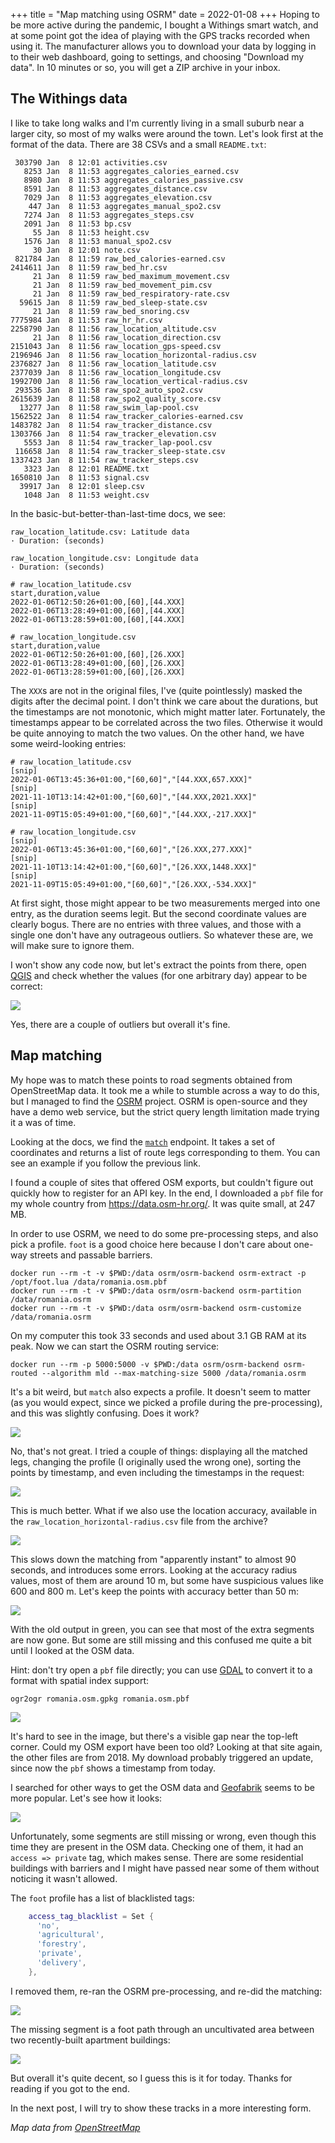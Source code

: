 +++
title = "Map matching using OSRM"
date = 2022-01-08
+++
Hoping to be more active during the pandemic, I bought a Withings smart watch, and at some point got the idea of playing with the GPS tracks recorded when using it.
The manufacturer allows you to download your data by logging in to their web dashboard, going to settings, and choosing "Download my data".
In 10 minutes or so, you will get a ZIP archive in your inbox.

## The Withings data

I like to take long walks and I'm currently living in a small suburb near a larger city, so most of my walks were around the town.
Let's look first at the format of the data.
There are 38 CSVs and a small `README.txt`:

```
 303790 Jan  8 12:01 activities.csv
   8253 Jan  8 11:53 aggregates_calories_earned.csv
   8980 Jan  8 11:53 aggregates_calories_passive.csv
   8591 Jan  8 11:53 aggregates_distance.csv
   7029 Jan  8 11:53 aggregates_elevation.csv
    447 Jan  8 11:53 aggregates_manual_spo2.csv
   7274 Jan  8 11:53 aggregates_steps.csv
   2091 Jan  8 11:53 bp.csv
     55 Jan  8 11:53 height.csv
   1576 Jan  8 11:53 manual_spo2.csv
     30 Jan  8 12:01 note.csv
 821784 Jan  8 11:59 raw_bed_calories-earned.csv
2414611 Jan  8 11:59 raw_bed_hr.csv
     21 Jan  8 11:59 raw_bed_maximum_movement.csv
     21 Jan  8 11:59 raw_bed_movement_pim.csv
     21 Jan  8 11:59 raw_bed_respiratory-rate.csv
  59615 Jan  8 11:59 raw_bed_sleep-state.csv
     21 Jan  8 11:59 raw_bed_snoring.csv
7775984 Jan  8 11:53 raw_hr_hr.csv
2258790 Jan  8 11:56 raw_location_altitude.csv
     21 Jan  8 11:56 raw_location_direction.csv
2151043 Jan  8 11:56 raw_location_gps-speed.csv
2196946 Jan  8 11:56 raw_location_horizontal-radius.csv
2376827 Jan  8 11:56 raw_location_latitude.csv
2377039 Jan  8 11:56 raw_location_longitude.csv
1992700 Jan  8 11:56 raw_location_vertical-radius.csv
 293536 Jan  8 11:58 raw_spo2_auto_spo2.csv
2615639 Jan  8 11:58 raw_spo2_quality_score.csv
  13277 Jan  8 11:58 raw_swim_lap-pool.csv
1562522 Jan  8 11:54 raw_tracker_calories-earned.csv
1483782 Jan  8 11:54 raw_tracker_distance.csv
1303766 Jan  8 11:54 raw_tracker_elevation.csv
   5553 Jan  8 11:54 raw_tracker_lap-pool.csv
 116658 Jan  8 11:54 raw_tracker_sleep-state.csv
1337423 Jan  8 11:54 raw_tracker_steps.csv
   3323 Jan  8 12:01 README.txt
1650810 Jan  8 11:53 signal.csv
  39917 Jan  8 12:01 sleep.csv
   1048 Jan  8 11:53 weight.csv
```

In the basic-but-better-than-last-time docs, we see:

```
raw_location_latitude.csv: Latitude data
· Duration: (seconds)

raw_location_longitude.csv: Longitude data
· Duration: (seconds)
```

```
# raw_location_latitude.csv
start,duration,value
2022-01-06T12:50:26+01:00,[60],[44.XXX]
2022-01-06T13:28:49+01:00,[60],[44.XXX]
2022-01-06T13:28:59+01:00,[60],[44.XXX]

# raw_location_longitude.csv
start,duration,value
2022-01-06T12:50:26+01:00,[60],[26.XXX]
2022-01-06T13:28:49+01:00,[60],[26.XXX]
2022-01-06T13:28:59+01:00,[60],[26.XXX]
```

The `XXX`s are not in the original files, I've (quite pointlessly) masked the digits after the decimal point.
I don't think we care about the durations, but the timestamps are not monotonic, which might matter later.
Fortunately, the timestamps appear to be correlated across the two files.
Otherwise it would be quite annoying to match the two values.
On the other hand, we have some weird-looking entries:

```
# raw_location_latitude.csv
[snip]
2022-01-06T13:45:36+01:00,"[60,60]","[44.XXX,657.XXX]"
[snip]
2021-11-10T13:14:42+01:00,"[60,60]","[44.XXX,2021.XXX]"
[snip]
2021-11-09T15:05:49+01:00,"[60,60]","[44.XXX,-217.XXX]"

# raw_location_longitude.csv
[snip]
2022-01-06T13:45:36+01:00,"[60,60]","[26.XXX,277.XXX]"
[snip]
2021-11-10T13:14:42+01:00,"[60,60]","[26.XXX,1448.XXX]"
[snip]
2021-11-09T15:05:49+01:00,"[60,60]","[26.XXX,-534.XXX]"
```

At first sight, those might appear to be two measurements merged into one entry, as the duration seems legit.
But the second coordinate values are clearly bogus.
There are no entries with three values, and those with a single one don't have any outrageous outliers.
So whatever these are, we will make sure to ignore them.

I won't show any code now, but let's extract the points from there, open [QGIS](https://qgis.org/) and check whether the values (for one arbitrary day) appear to be correct:

<a href="/assets/gps-points.webp" target="_blank"><img src="/assets/gps-points.webp"></a>

Yes, there are a couple of outliers but overall it's fine.

## Map matching

My hope was to match these points to road segments obtained from OpenStreetMap data.
It took me a while to stumble across a way to do this, but I managed to find the [OSRM](http://project-osrm.org/) project.
OSRM is open-source and they have a demo web service, but the strict query length limitation made trying it a was of time.

Looking at the docs, we find the [`match`](http://project-osrm.org/docs/v5.24.0/api/#match-service) endpoint.
It takes a set of coordinates and returns a list of route legs corresponding to them.
You can see an example if you follow the previous link.

I found a couple of sites that offered OSM exports, but couldn't figure out quickly how to register for an API key.
In the end, I downloaded a `pbf` file for my whole country from <https://data.osm-hr.org/>.
It was quite small, at 247 MB.

In order to use OSRM, we need to do some pre-processing steps, and also pick a profile.
`foot` is a good choice here because I don't care about one-way streets and passable barriers.

```
docker run --rm -t -v $PWD:/data osrm/osrm-backend osrm-extract -p /opt/foot.lua /data/romania.osm.pbf
docker run --rm -t -v $PWD:/data osrm/osrm-backend osrm-partition /data/romania.osrm
docker run --rm -t -v $PWD:/data osrm/osrm-backend osrm-customize /data/romania.osrm
```

On my computer this took 33 seconds and used about 3.1 GB RAM at its peak.
Now we can start the OSRM routing service:

```
docker run --rm -p 5000:5000 -v $PWD:/data osrm/osrm-backend osrm-routed --algorithm mld --max-matching-size 5000 /data/romania.osrm
```

It's a bit weird, but `match` also expects a profile.
It doesn't seem to matter (as you would expect, since we picked a profile during the pre-processing), and this was slightly confusing.
Does it work?

<a href="/assets/gps-tracks-bad.webp" target="_blank"><img src="/assets/gps-tracks-bad.webp"></a>

No, that's not great.
I tried a couple of things: displaying all the matched legs, changing the profile (I originally used the wrong one), sorting the points by timestamp, and even including the timestamps in the request:

<a href="/assets/gps-tracks-better.webp" target="_blank"><img src="/assets/gps-tracks-better.webp"></a>

This is much better.
What if we also use the location accuracy, available in the `raw_location_horizontal-radius.csv` file from the archive?

<a href="/assets/gps-tracks-not-better.webp" target="_blank"><img src="/assets/gps-tracks-not-better.webp"></a>

This slows down the matching from "apparently instant" to almost 90 seconds, and introduces some errors.
Looking at the accuracy radius values, most of them are around 10 m, but some have suspicious values like 600 and 800 m.
Let's keep the points with accuracy better than 50 m:

<a href="/assets/gps-tracks-better-again.webp" target="_blank"><img src="/assets/gps-tracks-better-again.webp"></a>

With the old output in green, you can see that most of the extra segments are now gone.
But some are still missing and this confused me quite a bit until I looked at the OSM data.

Hint: don't try open a `pbf` file directly; you can use [GDAL](https://gdal.org/) to convert it to a format with spatial index support:

```
ogr2ogr romania.osm.gpkg romania.osm.pbf
```

<a href="/assets/gps-tracks-osm-gaps.webp" target="_blank"><img src="/assets/gps-tracks-osm-gaps.webp"></a>

It's hard to see in the image, but there's a visible gap near the top-left corner.
Could my OSM export have been too old?
Looking at that site again, the other files are from 2018.
My download probably triggered an update, since now the `pbf` shows a timestamp from today.

I searched for other ways to get the OSM data and [Geofabrik](https://download.geofabrik.de/) seems to be more popular.
Let's see how it looks:

<a href="/assets/gps-tracks-new-osm.webp" target="_blank"><img src="/assets/gps-tracks-new-osm.webp"></a>

Unfortunately, some segments are still missing or wrong, even though this time they are present in the OSM data.
Checking one of them, it had an `access => private` tag, which makes sense.
There are some residential buildings with barriers and I might have passed near some of them without noticing it wasn't allowed.

The `foot` profile has a list of blacklisted tags:

```lua
    access_tag_blacklist = Set {
      'no',
      'agricultural',
      'forestry',
      'private',
      'delivery',
    },
```

I removed them, re-ran the OSRM pre-processing, and re-did the matching:

<a href="/assets/gps-tracks-not-bad.webp" target="_blank"><img src="/assets/gps-tracks-not-bad.webp"></a>

The missing segment is a foot path through an uncultivated area between two recently-built apartment buildings:

<a href="/assets/gps-photo.jpg" target="_blank"><img src="/assets/gps-photo-thumb.webp"></a>

But overall it's quite decent, so I guess this is it for today.
Thanks for reading if you got to the end.

In the next post, I will try to show these tracks in a more interesting form.

*Map data from [OpenStreetMap](https://openstreetmap.org/copyright)*
